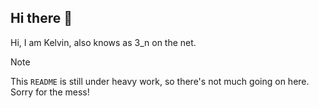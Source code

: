 ## Hi there 👋

Hi, I am Kelvin, also knows as 3_n on the net.

> [!NOTE]  
> This `README` is still under heavy work, so there's not much going on here. Sorry for the mess!

<!--
**3underscoreN/3underscoreN** is a ✨ _special_ ✨ repository because its `README.md` (this file) appears on your GitHub profile.

Here are some ideas to get you started:

- 🔭 I’m currently working on ...
- 🌱 I’m currently learning ...
- 👯 I’m looking to collaborate on ...
- 🤔 I’m looking for help with ...
- 💬 Ask me about ...
- 📫 How to reach me: ...
- 😄 Pronouns: ...
- ⚡ Fun fact: ...
-->
